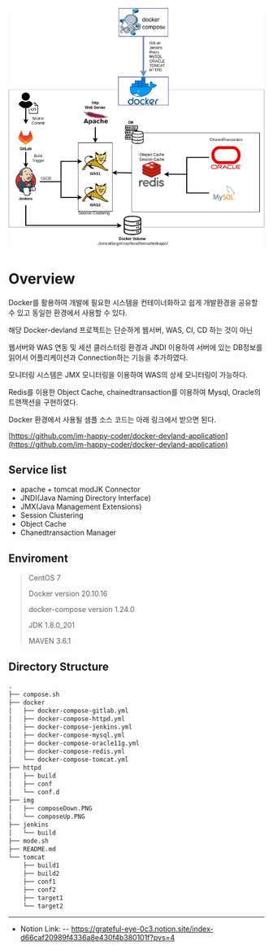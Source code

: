 ![docker-devland](./img/docker-dev-land.jpg)

# Overview

Docker를 활용하여 개발에 필요한 시스템을 컨테이너화하고 쉽게 개발환경을 공유할 수 있고 동일한 환경에서 사용할 수 있다.

해당 Docker-devland 프로젝트는 단순하게 웹서버, WAS, CI, CD 하는 것이 아닌

웹서버와 WAS 연동 및 세션 클러스터링 환경과 JNDI 이용하여 서버에 있는 DB정보를 읽어서 어플리케이션과 Connection하는 기능을 추가하였다.

모니터링 시스템은 JMX 모니터링을 이용하여 WAS의 상세 모니터링이 가능하다.

Redis를 이용한 Object Cache, chainedtransaction를 이용하여 Mysql, Oracle의 트랜잭션을 구현하였다.

Docker 환경에서 사용될 샘플 소스 코드는 아래 링크에서 받으면 된다.

[https://github.com/im-happy-coder/docker-devland-application](https://github.com/im-happy-coder/docker-devland-application)

## Service list

- apache + tomcat modJK Connector
- JNDI(Java Naming Directory Interface)
- JMX(Java Management Extensions)
- Session Clustering
- Object Cache
- Chanedtransaction Manager

## Enviroment

> CentOS 7
>
> Docker version 20.10.16
> 
> docker-compose version 1.24.0
> 
> JDK 1.8.0_201
>
> MAVEN 3.6.1
>

## Directory Structure

```shell
.
├── compose.sh
├── docker
│   ├── docker-compose-gitlab.yml
│   ├── docker-compose-httpd.yml
│   ├── docker-compose-jenkins.yml
│   ├── docker-compose-mysql.yml
│   ├── docker-compose-oracle11g.yml
│   ├── docker-compose-redis.yml
│   └── docker-compose-tomcat.yml
├── httpd
│   ├── build
│   ├── conf
│   └── conf.d
├── img
│   ├── composeDown.PNG
│   └── composeUp.PNG
├── jenkins
│   └── build
├── mode.sh
├── README.md
└── tomcat
    ├── build1
    ├── build2
    ├── conf1
    ├── conf2
    ├── target1
    └── target2

```

---

- Notion Link: 
-- https://grateful-eye-0c3.notion.site/index-d66caf20989f4336a8e430f4b380101f?pvs=4
